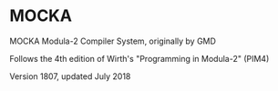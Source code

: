 # MOCKA
MOCKA Modula-2 Compiler System, originally by GMD

Follows the 4th edition of Wirth's "Programming in Modula-2" (PIM4)

Version 1807, updated July 2018
